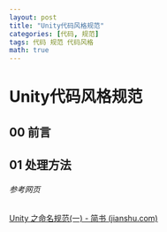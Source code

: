 ```yaml
---
layout: post
title: "Unity代码风格规范"
categories: [代码, 规范]
tags: 代码 规范 代码风格
math: true
---
```


# Unity代码风格规范

## 00 前言

## 01 处理方法

###### 参考网页

[Unity 之命名规范(一) - 简书 (jianshu.com)](https://www.jianshu.com/p/a00075f55a03)
